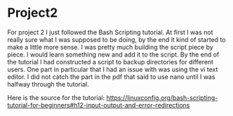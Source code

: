 # Project2
 For project 2 I just followed the Bash Scripting tutorial. At first I was not really sure what I was supposed to 
 be doing, by the end it kind of started to make a little more sense.  I was pretty much building the script piece by
 piece.  I would learn something new and add it to the script.  By the end of the tutorial I had constructed a script
 to backup directories for different users.  One part in particular that I had an issue with was using the vi text editor.
 I did not catch the part in the pdf that said to use nano until I was halfway through the tutorial.  
 
 Here is the source for the tutorial: https://linuxconfig.org/bash-scripting-tutorial-for-beginners#h12-input-output-and-error-redirections

